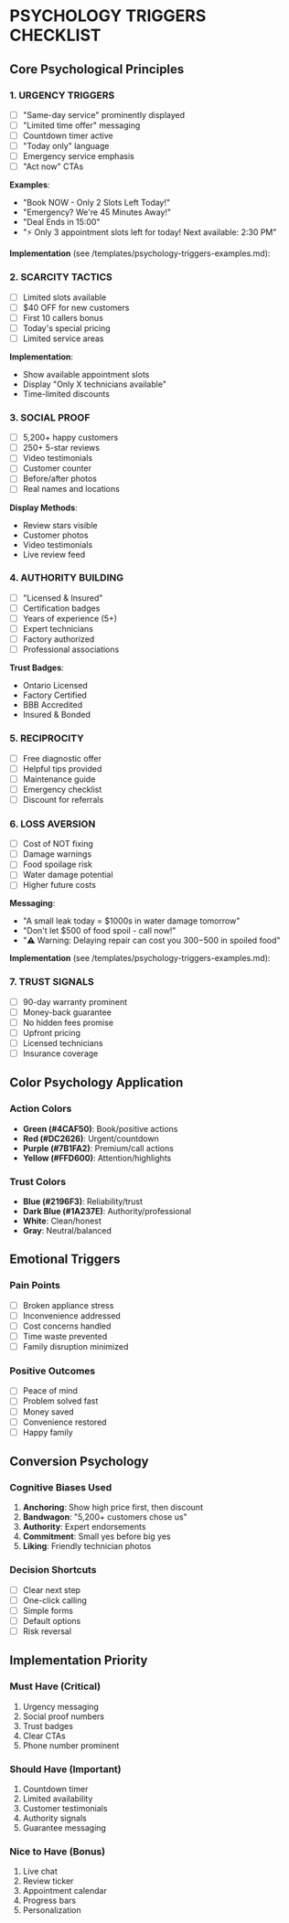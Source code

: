 # PSYCHOLOGY TRIGGERS CHECKLIST

## Core Psychological Principles

### 1. URGENCY TRIGGERS
- [ ] "Same-day service" prominently displayed
- [ ] "Limited time offer" messaging
- [ ] Countdown timer active
- [ ] "Today only" language
- [ ] Emergency service emphasis
- [ ] "Act now" CTAs

**Examples**:
- "Book NOW - Only 2 Slots Left Today!"
- "Emergency? We're 45 Minutes Away!"
- "Deal Ends in 15:00"
- "⚡ Only 3 appointment slots left for today! Next available: 2:30 PM"

**Implementation** (see /templates/psychology-triggers-examples.md):

### 2. SCARCITY TACTICS
- [ ] Limited slots available
- [ ] $40 OFF for new customers
- [ ] First 10 callers bonus
- [ ] Today's special pricing
- [ ] Limited service areas

**Implementation**:
- Show available appointment slots
- Display "Only X technicians available"
- Time-limited discounts

### 3. SOCIAL PROOF
- [ ] 5,200+ happy customers
- [ ] 250+ 5-star reviews  
- [ ] Video testimonials
- [ ] Customer counter
- [ ] Before/after photos
- [ ] Real names and locations

**Display Methods**:
- Review stars visible
- Customer photos
- Video testimonials
- Live review feed

### 4. AUTHORITY BUILDING
- [ ] "Licensed & Insured"
- [ ] Certification badges
- [ ] Years of experience (5+)
- [ ] Expert technicians
- [ ] Factory authorized
- [ ] Professional associations

**Trust Badges**:
- Ontario Licensed
- Factory Certified
- BBB Accredited
- Insured & Bonded

### 5. RECIPROCITY
- [ ] Free diagnostic offer
- [ ] Helpful tips provided
- [ ] Maintenance guide
- [ ] Emergency checklist
- [ ] Discount for referrals

### 6. LOSS AVERSION
- [ ] Cost of NOT fixing
- [ ] Damage warnings
- [ ] Food spoilage risk
- [ ] Water damage potential
- [ ] Higher future costs

**Messaging**:
- "A small leak today = $1000s in water damage tomorrow"
- "Don't let $500 of food spoil - call now!"
- "⚠️ Warning: Delaying repair can cost you $300-$500 in spoiled food"

**Implementation** (see /templates/psychology-triggers-examples.md):

### 7. TRUST SIGNALS
- [ ] 90-day warranty prominent
- [ ] Money-back guarantee
- [ ] No hidden fees promise
- [ ] Upfront pricing
- [ ] Licensed technicians
- [ ] Insurance coverage

## Color Psychology Application

### Action Colors
- **Green (#4CAF50)**: Book/positive actions
- **Red (#DC2626)**: Urgent/countdown
- **Purple (#7B1FA2)**: Premium/call actions
- **Yellow (#FFD600)**: Attention/highlights

### Trust Colors
- **Blue (#2196F3)**: Reliability/trust
- **Dark Blue (#1A237E)**: Authority/professional
- **White**: Clean/honest
- **Gray**: Neutral/balanced

## Emotional Triggers

### Pain Points
- [ ] Broken appliance stress
- [ ] Inconvenience addressed
- [ ] Cost concerns handled
- [ ] Time waste prevented
- [ ] Family disruption minimized

### Positive Outcomes
- [ ] Peace of mind
- [ ] Problem solved fast
- [ ] Money saved
- [ ] Convenience restored
- [ ] Happy family

## Conversion Psychology

### Cognitive Biases Used
1. **Anchoring**: Show high price first, then discount
2. **Bandwagon**: "5,200+ customers chose us"
3. **Authority**: Expert endorsements
4. **Commitment**: Small yes before big yes
5. **Liking**: Friendly technician photos

### Decision Shortcuts
- [ ] Clear next step
- [ ] One-click calling
- [ ] Simple forms
- [ ] Default options
- [ ] Risk reversal

## Implementation Priority

### Must Have (Critical)
1. Urgency messaging
2. Social proof numbers
3. Trust badges
4. Clear CTAs
5. Phone number prominent

### Should Have (Important)
1. Countdown timer
2. Limited availability
3. Customer testimonials
4. Authority signals
5. Guarantee messaging

### Nice to Have (Bonus)
1. Live chat
2. Review ticker
3. Appointment calendar
4. Progress bars
5. Personalization